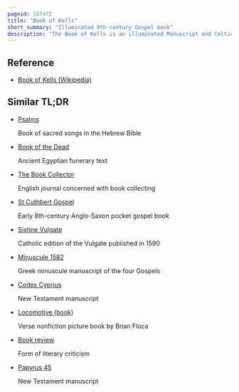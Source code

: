 ```yaml
---
pageid: 157472
title: "Book of Kells"
short_summary: "Illuminated 9th-century Gospel book"
description: "The Book of Kells is an illuminated Manuscript and Celtic Gospel Book in Latin, containing the four Gospels of the New Testament together with various Prefatory Texts and Tables. It was created in a columban Monastery in either Ireland or Scotland and may have had Contributions from various columban Institutions from each of these Areas. It is believed to have been created C. 800 AD. The Gospels' Text is largely drawn from the Vulgate although it also includes several Passages drawn from the earlier Versions known as Vetus Latina. It is regarded as a masterwork of Western calligraphy and the pinnacle of Insular illumination. The Manuscript takes its Name from the Abbey of Kells county Meath which served as its Home for Centuries."
---
```


## Reference

- [Book of Kells (Wikipedia)](https://en.wikipedia.org/?curid=157472)

## Similar TL;DR

- [Psalms](/tldr/en/psalms)

  Book of sacred songs in the Hebrew Bible

- [Book of the Dead](/tldr/en/book-of-the-dead)

  Ancient Egyptian funerary text

- [The Book Collector](/tldr/en/the-book-collector)

  English journal concerned with book collecting

- [St Cuthbert Gospel](/tldr/en/st-cuthbert-gospel)

  Early 8th-century Anglo-Saxon pocket gospel book

- [Sixtine Vulgate](/tldr/en/sixtine-vulgate)

  Catholic edition of the Vulgate published in 1590

- [Minuscule 1582](/tldr/en/minuscule-1582)

  Greek minuscule manuscript of the four Gospels

- [Codex Cyprius](/tldr/en/codex-cyprius)

  New Testament manuscript

- [Locomotive (book)](/tldr/en/locomotive-book)

  Verse nonfiction picture book by Brian Floca

- [Book review](/tldr/en/book-review)

  Form of literary criticism

- [Papyrus 45](/tldr/en/papyrus-45)

  New Testament manuscript
